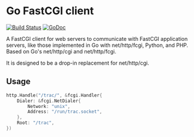 # Go FastCGI client

[![Build Status](https://travis-ci.org/ejona86/fcgi.svg?branch=master)](https://travis-ci.org/ejona86/fcgi)
[![GoDoc](https://godoc.org/github.com/ejona86/fcgi?status.svg)](http://godoc.org/github.com/ejona86/fcgi)

A FastCGI client for web servers to communicate with FastCGI application
servers, like those implemented in Go with net/http/fcgi, Python, and PHP.
Based on Go's net/http/cgi and net/http/fcgi.

It is designed to be a drop-in replacement for net/http/cgi.

## Usage

```go
http.Handle("/trac/", &fcgi.Handler{
	Dialer: &fcgi.NetDialer{
		Network: "unix",
		Address: "/run/trac.socket",
	},
	Root: "/trac",
})
```
